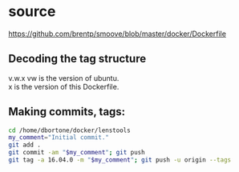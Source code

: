 # source
https://github.com/brentp/smoove/blob/master/docker/Dockerfile


## Decoding the tag structure
v.w.x
vw is the version of ubuntu.  
x is the version of this Dockerfile.  

## Making commits, tags:
```bash  
cd /home/dbortone/docker/lenstools
my_comment="Initial commit."
git add .
git commit -am "$my_comment"; git push
git tag -a 16.04.0 -m "$my_comment"; git push -u origin --tags
```
